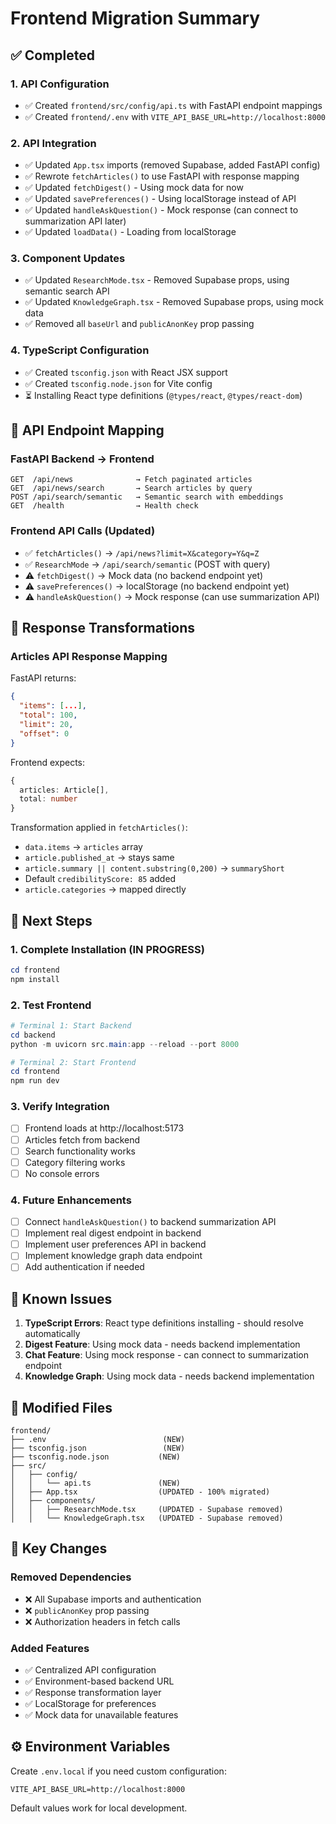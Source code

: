 # Frontend Migration Summary

## ✅ Completed

### 1. API Configuration
- ✅ Created `frontend/src/config/api.ts` with FastAPI endpoint mappings
- ✅ Created `frontend/.env` with `VITE_API_BASE_URL=http://localhost:8000`

### 2. API Integration
- ✅ Updated `App.tsx` imports (removed Supabase, added FastAPI config)
- ✅ Rewrote `fetchArticles()` to use FastAPI with response mapping
- ✅ Updated `fetchDigest()` - Using mock data for now
- ✅ Updated `savePreferences()` - Using localStorage instead of API
- ✅ Updated `handleAskQuestion()` - Mock response (can connect to summarization API later)
- ✅ Updated `loadData()` - Loading from localStorage

### 3. Component Updates
- ✅ Updated `ResearchMode.tsx` - Removed Supabase props, using semantic search API
- ✅ Updated `KnowledgeGraph.tsx` - Removed Supabase props, using mock data
- ✅ Removed all `baseUrl` and `publicAnonKey` prop passing

### 4. TypeScript Configuration
- ✅ Created `tsconfig.json` with React JSX support
- ✅ Created `tsconfig.node.json` for Vite config
- ⏳ Installing React type definitions (`@types/react`, `@types/react-dom`)

## 📝 API Endpoint Mapping

### FastAPI Backend → Frontend
```
GET  /api/news              → Fetch paginated articles
GET  /api/news/search       → Search articles by query
POST /api/search/semantic   → Semantic search with embeddings
GET  /health                → Health check
```

### Frontend API Calls (Updated)
- ✅ `fetchArticles()` → `/api/news?limit=X&category=Y&q=Z`
- ✅ `ResearchMode` → `/api/search/semantic` (POST with query)
- ⚠️  `fetchDigest()` → Mock data (no backend endpoint yet)
- ⚠️  `savePreferences()` → localStorage (no backend endpoint yet)
- ⚠️  `handleAskQuestion()` → Mock response (can use summarization API)

## 🔄 Response Transformations

### Articles API Response Mapping
FastAPI returns:
```json
{
  "items": [...],
  "total": 100,
  "limit": 20,
  "offset": 0
}
```

Frontend expects:
```typescript
{
  articles: Article[],
  total: number
}
```

Transformation applied in `fetchArticles()`:
- `data.items` → `articles` array
- `article.published_at` → stays same
- `article.summary || content.substring(0,200)` → `summaryShort`
- Default `credibilityScore: 85` added
- `article.categories` → mapped directly

## 🚀 Next Steps

### 1. Complete Installation (IN PROGRESS)
```powershell
cd frontend
npm install
```

### 2. Test Frontend
```powershell
# Terminal 1: Start Backend
cd backend
python -m uvicorn src.main:app --reload --port 8000

# Terminal 2: Start Frontend
cd frontend
npm run dev
```

### 3. Verify Integration
- [ ] Frontend loads at http://localhost:5173
- [ ] Articles fetch from backend
- [ ] Search functionality works
- [ ] Category filtering works
- [ ] No console errors

### 4. Future Enhancements
- [ ] Connect `handleAskQuestion()` to backend summarization API
- [ ] Implement real digest endpoint in backend
- [ ] Implement user preferences API in backend
- [ ] Implement knowledge graph data endpoint
- [ ] Add authentication if needed

## 🐛 Known Issues

1. **TypeScript Errors**: React type definitions installing - should resolve automatically
2. **Digest Feature**: Using mock data - needs backend implementation
3. **Chat Feature**: Using mock response - can connect to summarization endpoint
4. **Knowledge Graph**: Using mock data - needs backend implementation

## 📂 Modified Files

```
frontend/
├── .env                          (NEW)
├── tsconfig.json                 (NEW)
├── tsconfig.node.json           (NEW)
├── src/
│   ├── config/
│   │   └── api.ts               (NEW)
│   ├── App.tsx                  (UPDATED - 100% migrated)
│   ├── components/
│   │   ├── ResearchMode.tsx     (UPDATED - Supabase removed)
│   │   └── KnowledgeGraph.tsx   (UPDATED - Supabase removed)
```

## 🔑 Key Changes

### Removed Dependencies
- ❌ All Supabase imports and authentication
- ❌ `publicAnonKey` prop passing
- ❌ Authorization headers in fetch calls

### Added Features
- ✅ Centralized API configuration
- ✅ Environment-based backend URL
- ✅ Response transformation layer
- ✅ LocalStorage for preferences
- ✅ Mock data for unavailable features

## ⚙️ Environment Variables

Create `.env.local` if you need custom configuration:
```env
VITE_API_BASE_URL=http://localhost:8000
```

Default values work for local development.

